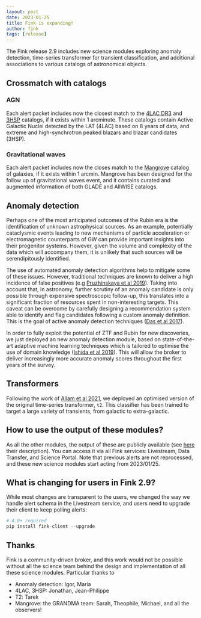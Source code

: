 ```yaml
---
layout: post
date: 2023-01-25
title: Fink is expanding!
author: fink
tags: [release]
---
```


The Fink release 2.9 includes new science modules exploring anomaly detection, time-series transformer for transient classification, and additional associations to various catalogs of astronomical objects.
<!--more-->

## Crossmatch with catalogs

### AGN

Each alert packet includes now the closest match to the [4LAC DR3](https://fermi.gsfc.nasa.gov/ssc/data/access/lat/4LACDR3/) and [3HSP](https://www.ssdc.asi.it/3hsp/) catalogs, if it exists within 1 arcminute. These catalogs contain Active Galactic Nuclei detected by the LAT (4LAC) based on 8 years of data, and extreme and high-synchrotron peaked blazars and blazar candidates (3HSP).

### Gravitational waves

Each alert packet includes now the closes match to the [Mangrove](https://mangrove.lal.in2p3.fr) catalog of galaxies, if it exists within 1 arcmin. Mangrove has been designed for the follow up of gravitational waves event, and it contains curated and augmented information of both GLADE and AllWISE catalogs.

## Anomaly detection

Perhaps one of the most anticipated outcomes of the Rubin era is the identification of unknown astrophysical sources. As an example, potentially cataclysmic events leading to new mechanisms of particle acceleration or electromagnetic counterparts of GW can provide important insights into their progenitor systems. However, given the volume and complexity of the data which will accompany them, it is unlikely that such sources will be serendipitously identified.

The use of automated anomaly detection algorithms help to mitigate some of these issues. However, traditional techniques are known to deliver a high incidence of false positives (e.g [Pruzhinskaya et al 2019](https://arxiv.org/abs/1905.11516)). Taking into account that, in astronomy, further scrutiny of an anomaly candidate is only possible through expensive spectroscopic follow-up, this translates into a significant fraction of resources spent in non-interesting targets. This caveat can be overcome by carefully designing a recommendation system able to identify and flag candidates following a custom anomaly definition. This is the goal of active anomaly detection techniques ([Das et al 2017](https://arxiv.org/abs/1708.09441)).

In order to fully exploit the potential of ZTF and Rubin for new discoveries, we just deployed an new anomaly detection module, based on state-of-the-art adaptive machine learning techniques which is tailored to optimise the use of domain knowledge ([Ishida et al 2019](https://arxiv.org/abs/1909.13260)). This will allow the broker to deliver increasingly more accurate anomaly scores throughout the first years of the survey.

## Transformers

Following the work of [Allam et al 2021](https://arxiv.org/abs/2105.06178), we deployed an optimised version of the original time-series transformer, `t2`. This classifier has been trained to target a large variety of transients, from galactic to extra-galactic.

## How to use the output of these modules?

As all the other modules, the output of these are publicly available (see [here](https://fink-broker.readthedocs.io/en/latest/science/added_values/) their description). You can access it via all Fink services: Livestream, Data Transfer, and Science Portal. Note that previous alerts are not reprocessed, and these new science modules start acting from 2023/01/25.

## What is changing for users in Fink 2.9?

While most changes are transparent to the users, we changed the way we handle alert schema in the Livestream service, and users need to upgrade their client to keep polling alerts:

```python
# 4.0+ required
pip install fink-client --upgrade
```

## Thanks

Fink is a community-driven broker, and this work would not be possible without all the science team behind the design and implementation of all these science modules. Particular thanks to
- Anomaly detection: Igor, Maria
- 4LAC, 3HSP: Jonathan, Jean-Philippe
- T2: Tarek
- Mangrove: the GRANDMA team: Sarah, Theophile, Michael, and all the observers!